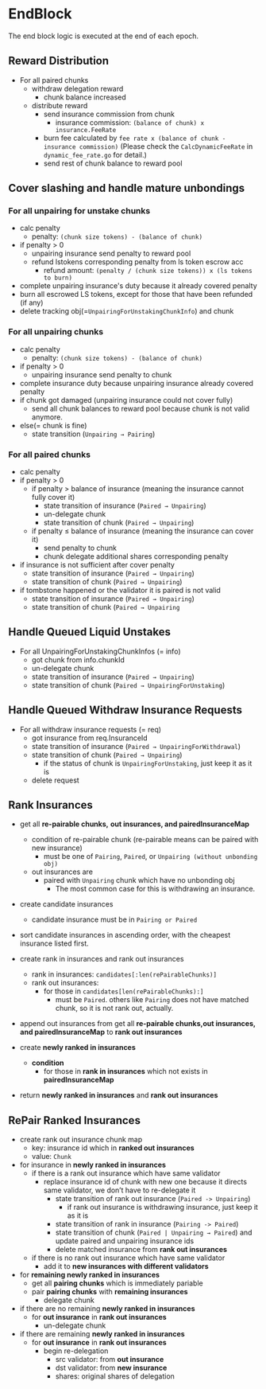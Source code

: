 <!-- order: 5 -->

# EndBlock

The end block logic is executed at the end of each epoch.

## Reward Distribution

- For all paired chunks
  - withdraw delegation reward
    - chunk balance increased
  - distribute reward
    - send insurance commission from chunk
      - insurance commission: `(balance of chunk) x insurance.FeeRate`
    - burn fee calculated by `fee rate x (balance of chunk - insurance commission)` (Please check the `CalcDynamicFeeRate` in `dynamic_fee_rate.go` for detail.)
    - send rest of chunk balance to reward pool

## Cover slashing and handle mature unbondings

### For all unpairing for unstake chunks

- calc penalty
  - penalty: `(chunk size tokens) - (balance of chunk)`
- if penalty > 0
  - unpairing insurance send penalty to reward pool
  - refund lstokens corresponding penalty from ls token escrow acc
    - refund amount: `(penalty / (chunk size tokens)) x (ls tokens to burn)`
- complete unpairing insurance's duty because it already covered penalty
- burn all escrowed LS tokens, except for those that have been refunded (if any)
- delete tracking obj(=`UnpairingForUnstakingChunkInfo`) and chunk

### For all unpairing chunks

- calc penalty
  - penalty: `(chunk size tokens) - (balance of chunk)`
- if penalty > 0
  - unpairing insurance send penalty to chunk
- complete insurance duty because unpairing insurance already covered penalty
- if chunk got damaged (unpairing insurance could not cover fully)
  - send all chunk balances to reward pool because chunk is not valid anymore.
- else(= chunk is fine)
  - state transition (`Unpairing → Pairing`)

### For all paired chunks

- calc penalty
- if penalty > 0
  - if penalty > balance of insurance (meaning the insurance cannot fully cover it)
    - state transition of insurance (`Paired → Unpairing`)
    - un-delegate chunk
    - state transition of chunk (`Paired → Unpairing`)
  - if penalty ≤ balance of insurance (meaning the insurance can cover it)
    - send penalty to chunk
    - chunk delegate additional shares corresponding penalty
- if insurance is not sufficient after cover penalty
  - state transition of insurance (`Paired → Unpairing`)
  - state transition of chunk (`Paired → Unpairing`)
- if tombstone happened or the validator it is paired is not valid
  - state transition of insurance (`Paired → Unpairing`)
  - state transition of chunk (`Paired → Unpairing`

## Handle Queued Liquid Unstakes

- For all UnpairingForUnstakingChunkInfos (= info)
  - got chunk from info.chunkId
  - un-delegate chunk
  - state transition of insurance (`Paired → Unpairing`)
  - state transition of chunk (`Paired → UnpairingForUnstaking`)

## Handle Queued Withdraw Insurance Requests

- For all withdraw insurance requests (= req)
  - got insurance from req.InsuranceId
  - state transition of insurance (`Paired → UnpairingForWithdrawal`)
  - state transition of chunk (`Paired → Unpairing`)
    - if the status of chunk is `UnpairingForUnstaking`, just keep it as it is
  - delete request

## Rank Insurances

- get all **re-pairable chunks,** **out insurances, and pairedInsuranceMap**
  - condition of re-pairable chunk (re-pairable means can be paired with new insurance)
    - must be one of `Pairing`, `Paired`, or `Unpairing (without unbonding obj)`
  - out insurances are
    - paired with `Unpairing` chunk which have no unbonding obj
      - The most common case for this is withdrawing an insurance.

- create candidate insurances
  - candidate insurance must be in `Pairing or Paired`
- sort candidate insurances in ascending order, with the cheapest insurance listed first.
- create rank in insurances and rank out insurances
  - rank in insurances: `candidates[:len(rePairableChunks)]`
  - rank out insurances:
    - for those in `candidates[len(rePairableChunks):]`
      - must be `Paired`. others like `Pairing` does not have matched chunk, so it is not rank out, actually.
- append out insurances from get all **re-pairable chunks,out insurances, and pairedInsuranceMap** to **rank out insurances**
- create **newly ranked in insurances**
  - **condition**
    - for those in **rank in insurances** which not exists in **pairedInsuranceMap**
- return **newly ranked in insurances** and **rank out insurances**

## RePair Ranked Insurances

- create rank out insurance chunk map
  - key: insurance id which in **ranked out insurances**
  - value: `Chunk`
- for insurance in **newly ranked in insurances**
  - if there is a rank out insurance which have same validator
    - replace insurance id of chunk with new one because it directs same validator, we don’t have to re-delegate it
      - state transition of rank out insurance (`Paired -> Unpairing`)
        - if rank out insurance is withdrawing insurance, just keep it as it is 
      - state transition of rank in insurance (`Pairing -> Paired`)
      - state transition of chunk (`Paired | Unpairing → Paired`) and update paired and unpairing insurance ids
      - delete matched insurance from **rank out insurances**
  - if there is no rank out insurance which have same validator
    - add it to **new insurances with different validators**
- for **remaining newly ranked in insurances**
  - get all **pairing chunks** which is immediately pariable
  - pair **pairing chunks** with **remaining insurances**
    - delegate chunk
- if there are no remaining **newly ranked in insurances**
  - for **out insurance** in **rank out insurances**
    - un-delegate chunk
- if there are remaining **newly ranked in insurances**
  - for **out insurance** in **rank out insurances**
    - begin re-delegation
      - src validator: from **out insurance**
      - dst validator: from **new insurance**
      - shares: original shares of delegation